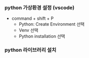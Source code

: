 ### python 가상환경 설정 (vscode)
- command + shift + P
  - Python: Create Environment 선택
  - Venv 선택
  - Python installation 선택

### python 라이브러리 설치

